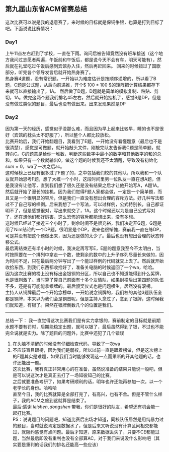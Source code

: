 ## 第九届山东省ACM省赛总结

这次比赛可以说是我的退意赛了，来时候的目标就是保铜争银，也算是打到目标了吧。下面说说比赛情况：
### Day1

上午11点左右赶到了学校，一直在下雨。询问后被告知竟然没有班车接送（这个地方我问过志愿者两遍，午饭前和午饭后，都是说今天不会有车，明天可能有），然后就在礼堂吃过午饭后感到宾馆办入住，然后再赶回来。
回来的时候错过了国歌部分，听完各个领导发言后就开始热身赛了。  
热身赛4道题，没有常识题。一开始以为难度估计是按顺序递增的，所以看了B题，C题是公式题，从后向前递推，开个$ 100 * 100 $的矩阵把计算结果都存下来就可以直接输出了，1A。 然后做了D题，D题就是简单的模拟复制、粘贴、剪切，1A。做完这两个题我们排名45左右，然后就开始挂机了，感觉B是DP，但是没有做过类似的题目，最后也没有做出来。出来发现果然是DP  
### Day2

因为第一天的经历，感觉似乎没那么难，而且因为早上起来比较早，睡的也不是很好（宾馆的枕头太不舒服了），所以整个人都比较放松。  
比赛开始后，我们开始翻题目，我看到了E题，一开始没有看懂题意（最后也不是很清楚），感觉是可做题，就开始敲头文件，刚敲完队友告诉我C题是简单题，就转向C。C的题意是给你一堆数，判断这些数字中最小的数字和其他数字的和的总和，如果只有一个数就输出0。做这个题的时候我还不太清醒，导致没有初始化$sum = 0$，wa了一次之后ac。   
这时候榜上已经有很多过了F题了的，之中包括我们校的其他队，所以我和一个队友就开始思考F题，想了大概一个小时，这段时间里另一位队友一直在想A题，但是我没有让他写，直到我们想了很久还是没有结果之后才让他开始写A，A题1A。  
然后就开始了漫长的挂机，因为我们觉得F题人家都会做，一定是一个简单题，而且又是一个很明显的容斥，但是我们一直没有想出合理的容斥方法。好几种写法都过不了自己写的样例。后来我想了一个写法，可以过样例，公式特别长，自己都证明不了，但是感觉很对，写出来就交了，1A。这个时候还以为是自己公式写对了，还在想他们都好厉害，这么恐怖的容斥都能想出来，没有多想。  
这时候已经过了接近三个小时了，剩余时间不是很充裕，我们决定开G题，G题是用了Nim结论的一个DP题，很明显是个DP，说来也很惭愧，赛前我一直在练DP，可是并没有把这个题做出来，因为还是做的太少了。最后也没有想出合理的状态转移公式。  
最后离结束还有半小时的时候，我决定再写写E，E题的题意我至今不太明白，当时按照要在一个排列中拿走一个数，使剩余的数中的上升子序列尽量长来做的，因为时间不足，只在最后两分钟写出了一个能过样例的代码就交上去了。然后就开始收拾东西，到我们东西都收拾好了，准备关电脑的时候返回了一个wa，哈哈。  
因为这次比赛的榜上没有标出金银铜的分区，所以自己也不知道能得到什么奖牌，也是很刺激了。当时算了算自己前面有十多个友情队，如果封榜后出第四题的队伍不多，还是有可能能拿银牌的。最后颁奖仪式也是问题横生，居然没有滚榜。  
主持人从铜牌最后一个开始念榜单，一开始说念铜牌的，我们校的其他3题队伍全都是铜牌，本来以为我们会是铜首呢，但是主持人念过了，念到了银牌，这时候我们就知道，有银了。果然在银牌倒数几个的位置是我们。

---

总结一下：
我一直觉得这次比赛我们是有实力拿银的，赛前制定的目标就是前期水题不要有罚时，后期能稳定出题，就可以银了，最后虽然得到了银，不过也不能完全说就是实力。除了题目的问题外，比赛中还犯了几个错误  
1. 在头脑不清醒的时候没有仔细检查代码，导致了一次wa  
2. 不应该盲目跟榜，因为我们是弱校，所以以前一直是跟着榜做，但是这次榜上的F题其实是难题，如果我们当时能够发现这一点而果断的开其他题的话，也许还能出一题。  
这次比赛，我有真正非常用心的在准备，虽然说准备的结果只能说一般吧，但是可以说这次才是真正去打了一场知彼知己的比赛。  
之后就要准备考研了，如果考研顺利的话，明年也许还能再参加一次，以一个老学长的身份。哈哈哈  
直至今日，我的比赛就算是全部打完了，有高兴，也有不舍。但是不管什么样子，我的ACM之旅到这就算是结束了。  
最后:感谢 $leishen,dongshen$ 带我，你们是很好的队友，希望还有机会能一起打比赛。  
PS：说说题目的问题吧，知道比赛后出场才知道，同校队伍居然是用纯暴力过的题目，当时就说肯定是数据水了，但是后来又听说没有计算区间相交都能过，就隐约感觉有点问题。最后才知道，原来数据丢失了，只要不CE都能过题，当然最后即没有重判也没有全部算AC，对于我们来说没什么影响吧（其实要是重判的话我们的排名还能高一些应该）  